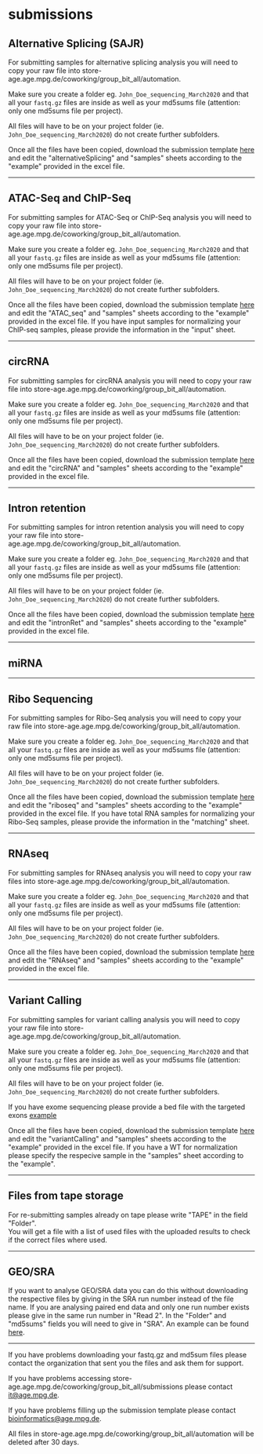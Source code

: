 # submissions


## Alternative Splicing (SAJR)

For submitting samples for alternative splicing analysis you will need to copy your raw file into store-age.age.mpg.de/coworking/group_bit_all/automation. 

Make sure you create a folder eg. `John_Doe_sequencing_March2020` and that all your `fastq.gz` files are inside as well as your md5sums file (attention: only one md5sums file per project).

All files will have to be on your project folder (ie. `John_Doe_sequencing_March2020`) do not create further subfolders.

Once all the files have been copied, download the submission template [here](https://datashare.mpcdf.mpg.de/s/QizTdN5XDw7exsB) and edit the "alternativeSplicing" and "samples" sheets according to the "example" provided in the excel file. 

___

## ATAC-Seq  and ChIP-Seq

For submitting samples for ATAC-Seq or ChIP-Seq analysis you will need to copy your raw file into store-age.age.mpg.de/coworking/group_bit_all/automation. 

Make sure you create a folder eg. `John_Doe_sequencing_March2020` and that all your `fastq.gz` files are inside as well as your md5sums file (attention: only one md5sums file per project).

All files will have to be on your project folder (ie. `John_Doe_sequencing_March2020`) do not create further subfolders.

Once all the files have been copied, download the submission template [here](https://datashare.mpcdf.mpg.de/s/dBCH7UJjuQ4POWS) and edit the "ATAC_seq" and "samples" sheets according to the "example" provided in the excel file. If you have input samples for normalizing your ChIP-seq samples, please provide the information in the "input" sheet.

---

## circRNA

For submitting samples for circRNA analysis you will need to copy your raw file into store-age.age.mpg.de/coworking/group_bit_all/automation. 

Make sure you create a folder eg. `John_Doe_sequencing_March2020` and that all your `fastq.gz` files are inside as well as your md5sums file (attention: only one md5sums file per project).

All files will have to be on your project folder (ie. `John_Doe_sequencing_March2020`) do not create further subfolders.

Once all the files have been copied, download the submission template [here](https://datashare.mpcdf.mpg.de/s/JG3vcXbC38YAaaA) and edit the "circRNA" and "samples" sheets according to the "example" provided in the excel file. 

---

## Intron retention

For submitting samples for intron retention analysis you will need to copy your raw file into store-age.age.mpg.de/coworking/group_bit_all/automation. 

Make sure you create a folder eg. `John_Doe_sequencing_March2020` and that all your `fastq.gz` files are inside as well as your md5sums file (attention: only one md5sums file per project).

All files will have to be on your project folder (ie. `John_Doe_sequencing_March2020`) do not create further subfolders.

Once all the files have been copied, download the submission template [here](https://datashare.mpcdf.mpg.de/s/IxrSwl39WKtJ0Zw) and edit the "intronRet" and "samples" sheets according to the "example" provided in the excel file. 


---

## miRNA

___

## Ribo Sequencing

For submitting samples for Ribo-Seq analysis you will need to copy your raw file into store-age.age.mpg.de/coworking/group_bit_all/automation. 

Make sure you create a folder eg. `John_Doe_sequencing_March2020` and that all your `fastq.gz` files are inside as well as your md5sums file (attention: only one md5sums file per project).

All files will have to be on your project folder (ie. `John_Doe_sequencing_March2020`) do not create further subfolders.

Once all the files have been copied, download the submission template [here](https://datashare.mpcdf.mpg.de/s/peNmwgGYuy43GYA) and edit the "riboseq" and "samples" sheets according to the "example" provided in the excel file. If you have total RNA samples for normalizing your Ribo-Seq samples, please provide the information in the "matching" sheet.

---

## RNAseq

For submitting samples for RNAseq analysis you will need to copy your raw files into store-age.age.mpg.de/coworking/group_bit_all/automation. 

Make sure you create a folder eg. `John_Doe_sequencing_March2020` and that all your `fastq.gz` files are inside as well as your md5sums file (attention: only one md5sums file per project).

All files will have to be on your project folder (ie. `John_Doe_sequencing_March2020`) do not create further subfolders.

Once all the files have been copied, download the submission template [here](https://datashare.mpcdf.mpg.de/s/exhJ4KWfkgGmJrH) and edit the "RNAseq" and "samples" sheets according to the "example" provided in the excel file.

___

## Variant Calling

For submitting samples for variant calling analysis you will need to copy your raw file into store-age.age.mpg.de/coworking/group_bit_all/automation. 

Make sure you create a folder eg. `John_Doe_sequencing_March2020` and that all your `fastq.gz` files are inside as well as your md5sums file (attention: only one md5sums file per project).

All files will have to be on your project folder (ie. `John_Doe_sequencing_March2020`) do not create further subfolders.

If you have exome sequencing please provide a bed file with the targeted exons [example](https://datashare.mpcdf.mpg.de/s/XWTiVZ5RQQZmkVK)

Once all the files have been copied, download the submission template [here](https://datashare.mpcdf.mpg.de/s/880qluG3WOY7CJc) and edit the "variantCalling" and "samples" sheets according to the "example" provided in the excel file. If you have a WT for normalization please specify the respecive sample in the "samples" sheet according to the "example".

---

## Files from tape storage

For re-submitting samples already on tape please write "TAPE" in the field "Folder".  
You will get a file with a list of used files with the uploaded results to check if the correct files where used.  

___

## GEO/SRA

If you want to analyse GEO/SRA data you can do this without downloading the respective files by giving in the SRA run number instead of the file name. If you are analysing paired end data and only one run number exists please give in the same run number in "Read 2". In the "Folder" and "md5sums" fields you will need to give in "SRA". An example can be found [here](https://youtu.be/KMtk3NCWVnI). 

___

If you have problems downloading your fastq.gz and md5sum files please contact the organization that sent you the files and ask them for support.

If you have problems accessing store-age.age.mpg.de/coworking/group_bit_all/submissions please contact it@age.mpg.de. 

If you have problems filling up the submission template please contact bioinformatics@age.mpg.de.

All files in store-age.age.mpg.de/coworking/group_bit_all/automation will be deleted after 30 days.
